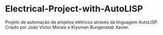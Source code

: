 # Electrical-Project-with-AutoLISP
Projeto de automação de projetos elétricos através da linguagem AutoLISP.
Criado por João Victor Morais e Klysman Bungenstab Xavier.
